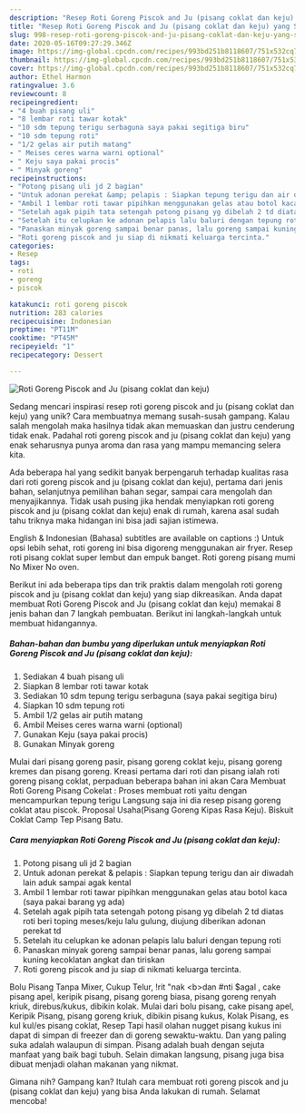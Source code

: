 ```yaml
---
description: "Resep Roti Goreng Piscok and Ju (pisang coklat dan keju) yang Sempurna"
title: "Resep Roti Goreng Piscok and Ju (pisang coklat dan keju) yang Sempurna"
slug: 998-resep-roti-goreng-piscok-and-ju-pisang-coklat-dan-keju-yang-sempurna
date: 2020-05-16T09:27:29.346Z
image: https://img-global.cpcdn.com/recipes/993bd251b8118607/751x532cq70/roti-goreng-piscok-and-ju-pisang-coklat-dan-keju-foto-resep-utama.jpg
thumbnail: https://img-global.cpcdn.com/recipes/993bd251b8118607/751x532cq70/roti-goreng-piscok-and-ju-pisang-coklat-dan-keju-foto-resep-utama.jpg
cover: https://img-global.cpcdn.com/recipes/993bd251b8118607/751x532cq70/roti-goreng-piscok-and-ju-pisang-coklat-dan-keju-foto-resep-utama.jpg
author: Ethel Harmon
ratingvalue: 3.6
reviewcount: 8
recipeingredient:
- "4 buah pisang uli"
- "8 lembar roti tawar kotak"
- "10 sdm tepung terigu serbaguna saya pakai segitiga biru"
- "10 sdm tepung roti"
- "1/2 gelas air putih matang"
- " Meises ceres warna warni optional"
- " Keju saya pakai procis"
- " Minyak goreng"
recipeinstructions:
- "Potong pisang uli jd 2 bagian"
- "Untuk adonan perekat &amp; pelapis : Siapkan tepung terigu dan air diwadah lain aduk sampai agak kental"
- "Ambil 1 lembar roti tawar pipihkan menggunakan gelas atau botol kaca (saya pakai barang yg ada)"
- "Setelah agak pipih tata setengah potong pisang yg dibelah 2 td diatas roti beri toping meses/keju lalu gulung, diujung diberikan adonan perekat td"
- "Setelah itu celupkan ke adonan pelapis lalu baluri dengan tepung roti"
- "Panaskan minyak goreng sampai benar panas, lalu goreng sampai kuning kecoklatan angkat dan tiriskan"
- "Roti goreng piscok and ju siap di nikmati keluarga tercinta."
categories:
- Resep
tags:
- roti
- goreng
- piscok

katakunci: roti goreng piscok 
nutrition: 283 calories
recipecuisine: Indonesian
preptime: "PT11M"
cooktime: "PT45M"
recipeyield: "1"
recipecategory: Dessert

---
```



![Roti Goreng Piscok and Ju (pisang coklat dan keju)](https://img-global.cpcdn.com/recipes/993bd251b8118607/751x532cq70/roti-goreng-piscok-and-ju-pisang-coklat-dan-keju-foto-resep-utama.jpg)

Sedang mencari inspirasi resep roti goreng piscok and ju (pisang coklat dan keju) yang unik? Cara membuatnya memang susah-susah gampang. Kalau salah mengolah maka hasilnya tidak akan memuaskan dan justru cenderung tidak enak. Padahal roti goreng piscok and ju (pisang coklat dan keju) yang enak seharusnya punya aroma dan rasa yang mampu memancing selera kita.

Ada beberapa hal yang sedikit banyak berpengaruh terhadap kualitas rasa dari roti goreng piscok and ju (pisang coklat dan keju), pertama dari jenis bahan, selanjutnya pemilihan bahan segar, sampai cara mengolah dan menyajikannya. Tidak usah pusing jika hendak menyiapkan roti goreng piscok and ju (pisang coklat dan keju) enak di rumah, karena asal sudah tahu triknya maka hidangan ini bisa jadi sajian istimewa.

English &amp; Indonesian (Bahasa) subtitles are available on captions :) Untuk opsi lebih sehat, roti goreng ini bisa digoreng menggunakan air fryer. Resep roti pisang coklat super lembut dan empuk banget. Roti goreng pisang mumi No Mixer No oven.


Berikut ini ada beberapa tips dan trik praktis dalam mengolah roti goreng piscok and ju (pisang coklat dan keju) yang siap dikreasikan. Anda dapat membuat Roti Goreng Piscok and Ju (pisang coklat dan keju) memakai 8 jenis bahan dan 7 langkah pembuatan. Berikut ini langkah-langkah untuk membuat hidangannya.

<!--inarticleads1-->

##### Bahan-bahan dan bumbu yang diperlukan untuk menyiapkan Roti Goreng Piscok and Ju (pisang coklat dan keju):

1. Sediakan 4 buah pisang uli
1. Siapkan 8 lembar roti tawar kotak
1. Sediakan 10 sdm tepung terigu serbaguna (saya pakai segitiga biru)
1. Siapkan 10 sdm tepung roti
1. Ambil 1/2 gelas air putih matang
1. Ambil  Meises ceres warna warni (optional)
1. Gunakan  Keju (saya pakai procis)
1. Gunakan  Minyak goreng


Mulai dari pisang goreng pasir, pisang goreng coklat keju, pisang goreng kremes dan pisang goreng. Kreasi pertama dari roti dan pisang ialah roti goreng pisang coklat, perpaduan beberapa bahan ini akan Cara Membuat Roti Goreng Pisang Cokelat : Proses membuat roti yaitu dengan mencampurkan tepung terigu Langsung saja ini dia resep pisang goreng coklat atau piscok. Proposal Usaha(Pisang Goreng Kipas Rasa Keju). Biskuit Coklat Camp Tep Pisang Batu. 

<!--inarticleads2-->

##### Cara menyiapkan Roti Goreng Piscok and Ju (pisang coklat dan keju):

1. Potong pisang uli jd 2 bagian
1. Untuk adonan perekat &amp; pelapis : Siapkan tepung terigu dan air diwadah lain aduk sampai agak kental
1. Ambil 1 lembar roti tawar pipihkan menggunakan gelas atau botol kaca (saya pakai barang yg ada)
1. Setelah agak pipih tata setengah potong pisang yg dibelah 2 td diatas roti beri toping meses/keju lalu gulung, diujung diberikan adonan perekat td
1. Setelah itu celupkan ke adonan pelapis lalu baluri dengan tepung roti
1. Panaskan minyak goreng sampai benar panas, lalu goreng sampai kuning kecoklatan angkat dan tiriskan
1. Roti goreng piscok and ju siap di nikmati keluarga tercinta.


Bolu Pisang Tanpa Mixer, Cukup Telur, !rit &#34;nak &lt;b&gt;dan #nti $agal , cake pisang apel, keripik pisang, pisang goreng biasa, pisang goreng renyah kriuk, direbus/kukus, dibikin kolak. Mulai dari bolu pisang, cake pisang apel, Keripik Pisang, pisang goreng kriuk, dibikin pisang kukus, Kolak Pisang, es kul kul/es pisang coklat, Resep Tapi hasil olahan nugget pisang kukus ini dapat di simpan di freezer dan di goreng sewaktu-waktu. Dan yang paling suka adalah walaupun di simpan. Pisang adalah buah dengan sejuta manfaat yang baik bagi tubuh. Selain dimakan langsung, pisang juga bisa dibuat menjadi olahan makanan yang nikmat. 

Gimana nih? Gampang kan? Itulah cara membuat roti goreng piscok and ju (pisang coklat dan keju) yang bisa Anda lakukan di rumah. Selamat mencoba!
